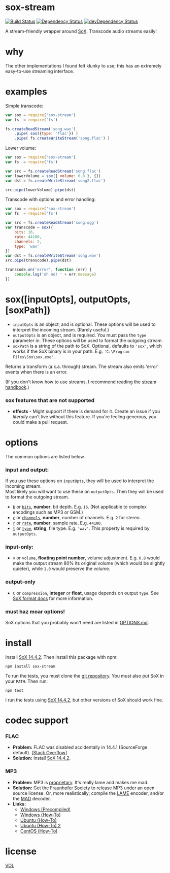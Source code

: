 sox-stream
==========

[![Build Status](https://travis-ci.org/ArtskydJ/sox-stream.svg)](https://travis-ci.org/ArtskydJ/sox-stream)
[![Dependency Status](https://david-dm.org/artskydj/sox-stream.svg)](https://david-dm.org/artskydj/sox-stream)
[![devDependency Status](https://david-dm.org/artskydj/sox-stream/dev-status.svg)](https://david-dm.org/artskydj/sox-stream#info=devDependencies)

A stream-friendly wrapper around [SoX](http://sox.sourceforge.net/). Transcode audio streams easily!

# why

The other implementations I found felt klunky to use; this has an extremely easy-to-use streaming interface.

# examples

Simple transcode:
```js
var sox = require('sox-stream')
var fs  = require('fs')

fs.createReadStream('song.wav')
	.pipe( sox({type: 'flac'}) )
	.pipe( fs.createWriteStream('song.flac') )
```

Lower volume:
```js
var sox = require('sox-stream')
var fs  = require('fs')

var src = fs.createReadStream('song.flac')
var lowerVolume = sox({ volume: 0.8 }, {})
var dst = fs.createWriteStream('song2.flac')

src.pipe(lowerVolume).pipe(dst)
```

Transcode with options and error handling:
```js
var sox = require('sox-stream')
var fs  = require('fs')

var src = fs.createReadStream('song.ogg')
var transcode = sox({
	bits: 16,
	rate: 44100,
	channels: 2,
	type: 'wav'
})
var dst = fs.createWriteStream('song.wav')
src.pipe(transcode).pipe(dst)

transcode.on('error', function (err) {
	console.log('oh no! ' + err.message)
})
```

# sox([inputOpts], outputOpts, [soxPath])

- `inputOpts` is an object, and is optional. These options will be used to interpret the incoming stream. (Rarely useful.)
- `outputOpts` is an object, and is required. You must pass the `type` parameter in. These options will be used to format the outgoing stream.
- `soxPath` is a string of the path to SoX. Optional, defaults to `'sox'`, which works if the SoX binary is in your path. E.g. `'C:\Program Files\Sox\sox.exe'`.

Returns a transform (a.k.a. through) stream. The stream also emits 'error' events when there is an error.

(If you don't know how to use streams, I recommend reading the [stream handbook][stream-handbook].)

### sox features that are not supported
- **effects** - Might support if there is demand for it. Create an issue if you *literally* can't live without this feature. If you're feeling generous, you could make a pull request.

# options

The common options are listed below.

### input and output:

If you use these options on `inputOpts`, they will be used to interpret the incoming stream.  
Most likely you will want to use these on `outputOpts`. Then they will be used to format the outgoing stream.

- [`b`][bitdepth-arg] or [`bits`][bitdepth-arg], **number**, bit depth. E.g. `16`. (Not applicable to complex encodings such as MP3 or GSM.)
- [`c`][channel-arg] or [`channels`][channel-arg], **number**, number of channels. E.g. `2` for stereo.
- [`r`][samplerate-arg] or [`rate`][samplerate-arg], **number**, sample rate. E.g. `44100`.
- [`t`][type-arg] or [`type`][type-arg], **string**, file type. E.g. `'wav'`. This property is required by `outputOpts`.

### input-only:

- `v` or `volume`, **floating point number**, volume adjustment. E.g. `0.8` would make the output stream 80% its original volume (which would be slightly quieter), while `1.0` would preserve the volume.

### output-only

- `C` or `compression`, **integer** or **float**, usage depends on output `type`. See [SoX format docs](http://sox.sourceforge.net/soxformat.html) for more information.

### must haz moar options!

SoX options that you probably won't need are listed in [OPTIONS.md][options].

# install

Install [SoX 14.4.2][sox-1442]. Then install this package with npm:

```
npm install sox-stream
```

To run the tests, you must clone the [git repository](https://github.com/ArtskydJ/sox-stream). You must also put SoX  in your `PATH`. Then run:

```
npm test
```

I run the tests using [SoX 14.4.2][sox-1442], but other versions of SoX should work fine.

# codec support

### FLAC

- **Problem:** FLAC was disabled accidentally in 14.4.1 (SourceForge default). [[Stack Overflow][so-flac]]
- **Solution:** Install [SoX 14.4.2][sox-1442].

### MP3

- **Problem:** MP3 is [proprietary](https://en.wikipedia.org/wiki/LAME#Patents_and_legal_issues). It's really lame and makes me mad.
- **Solution:** Get the [Fraunhofer Society](https://en.wikipedia.org/wiki/Fraunhofer_Society#Notable_projects) to release MP3 under an open source license. Or, more realistically; compile the [LAME](http://lame.sourceforge.net/) encoder, and/or the [MAD](http://www.underbit.com/products/mad) decoder.
- **Links:**
	- [Windows (Precompiled)](https://github.com/EaterOfCode/sux/tree/master/win_libs)
	- [Windows (How-To)](http://www.codeproject.com/Articles/33901/Compiling-SOX-with-Lame-and-Libmad-for-Windows)
	- [Ubuntu (How-To)](http://superuser.com/questions/421153/how-to-add-a-mp3-handler-to-sox)
	- [Ubuntu (How-To) 2](http://eggblog.invertedegg.com/?p=19)
	- [CentOS (How-To)](http://techblog.netwater.com/?p=4)

# license

[VOL](http://veryopenlicense.com)

[sox-1442]: http://sourceforge.net/projects/sox/files/sox/14.4.2/
[bitdepth-arg]: https://en.wikipedia.org/wiki/Audio_bit_depth
[channel-arg]: https://en.wikipedia.org/wiki/Audio_channel
[samplerate-arg]: https://en.wikipedia.org/wiki/Sampling_(signal_processing)#Sampling_rate
[type-arg]: https://en.wikipedia.org/wiki/Audio_file_format
[stream-handbook]: https://github.com/substack/stream-handbook
[options]: https://github.com/ArtskydJ/sox-stream/blob/master/OPTIONS.md
[so-flac]: http://stackoverflow.com/questions/23382500/how-to-install-flac-support-flac-libraries-to-sox-in-windows/25755799
